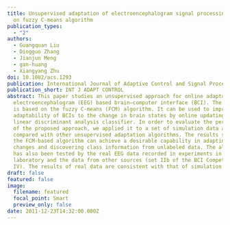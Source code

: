 ```yaml
---
title: Unsupervised adaptation of electroencephalogram signal processing based
  on fuzzy C‐means algorithm
publication_types:
  - "2"
authors:
  - Guangquan Liu
  - Dingguo Zhang
  - Jianjun Meng
  - gan-huang
  - Xiangyang Zhu
doi: 10.1002/acs.1293
publication: International Journal of Adaptive Control and Signal Processing
publication_short: INT J ADAPT CONTROL
abstract: This paper studies an unsupervised approach for online adaptation of
  electroencephalogram (EEG) based brain–computer interface (BCI). The approach
  is based on the fuzzy C‐means (FCM) algorithm. It can be used to improve the
  adaptability of BCIs to the change in brain states by online updating the
  linear discriminant analysis classifier. In order to evaluate the performance
  of the proposed approach, we applied it to a set of simulation data and
  compared with other unsupervised adaptation algorithms. The results show that
  the FCM‐based algorithm can achieve a desirable capability in adapting to
  changes and discovering class information from unlabeled data. The algorithm
  has also been tested by the real EEG data recorded in experiments in our
  laboratory and the data from other sources (set IIb of the BCI Competition
  IV). The results of real data are consistent with that of simulation data.
draft: false
featured: false
image:
  filename: featured
  focal_point: Smart
  preview_only: false
date: 2011-12-23T14:32:00.000Z
---
```

